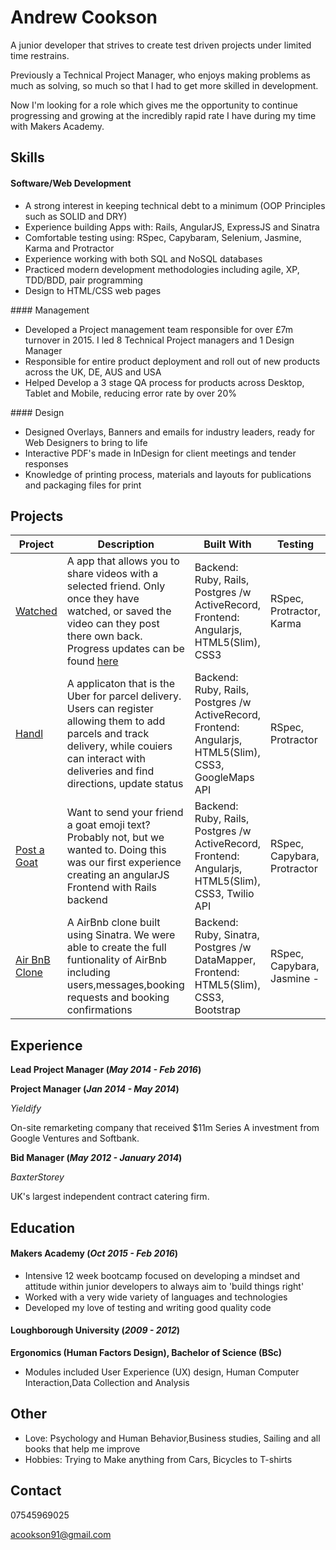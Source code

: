 # Andrew Cookson

A junior developer that strives to create test driven projects under limited time restrains.

Previously a Technical Project Manager, who enjoys making problems as much as solving, so much so that I had to get more skilled in development.

Now I'm looking for a role which gives me the opportunity to continue progressing and growing at the incredibly rapid rate I have during my time with Makers Academy.

## Skills

#### Software/Web Development

* A strong interest in keeping technical debt to a minimum (OOP Principles such as SOLID and DRY)
* Experience building Apps with: Rails, AngularJS, ExpressJS and Sinatra
* Comfortable testing using: RSpec, Capybaram, Selenium, Jasmine, Karma and Protractor
* Experience working with both SQL and NoSQL databases
* Practiced modern development methodologies including agile, XP, TDD/BDD, pair programming
* Design to HTML/CSS web pages

#### Management

* Developed a Project management team responsible for over £7m turnover in 2015. I led 8 Technical Project managers and 1 Design Manager
* Responsible for entire product deployment and roll out of new products across the UK, DE, AUS and USA
* Helped Develop a 3 stage QA process for products across Desktop, Tablet and Mobile, reducing error rate by over 20%

#### Design

* Designed Overlays, Banners and emails for industry leaders, ready for Web Designers to bring to life
* Interactive PDF's made in InDesign for client meetings and tender responses
* Knowledge of printing process, materials and layouts for publications and packaging files for print

## Projects

Project | Description | Built With | Testing
--- | --- | --- | ---
[Watched](https://github.com/acookson91/watched) | A app that allows you to share videos with a selected friend. Only once they have watched, or saved the video can they post there own back. Progress updates can be found  [here](https://andrewcookson.wordpress.com/)| Backend: Ruby, Rails, Postgres /w ActiveRecord, Frontend: Angularjs, HTML5(Slim), CSS3| RSpec, Protractor, Karma
[Handl](https://github.com/acookson91/handl-frontend) | A applicaton that is the Uber for parcel delivery.  Users can register allowing them to add parcels and track delivery, while couiers can interact with deliveries and find directions, update status| Backend: Ruby, Rails, Postgres /w ActiveRecord, Frontend: Angularjs, HTML5(Slim), CSS3, GoogleMaps API | RSpec, Protractor
[Post a Goat](https://github.com/acookson91/post-a-goat) | Want to send your friend a goat emoji text? Probably not, but we wanted to. Doing this was our first experience creating an angularJS Frontend with Rails backend   | Backend: Ruby, Rails, Postgres /w ActiveRecord,<br> Frontend: Angularjs, HTML5(Slim), CSS3, Twilio API | RSpec, Capybara, Protractor
[Air BnB Clone](https://github.com/acookson91/makers_bnb) | A AirBnb clone built using Sinatra. We were able to create the full funtionality of AirBnb including users,messages,booking requests and booking confirmations | Backend: Ruby, Sinatra, Postgres /w DataMapper, Frontend: HTML5(Slim), CSS3, Bootstrap| RSpec, Capybara, Jasmine -



## Experience


__Lead Project Manager (_May 2014 - Feb 2016_)__

__Project Manager (_Jan 2014 - May 2014_)__

_Yieldify_

On-site remarketing company that received $11m Series A investment from Google Ventures and Softbank.

__Bid Manager (_May 2012 - January 2014_)__

_BaxterStorey_

UK's largest independent contract catering firm.

## Education

#### Makers Academy (_Oct 2015 - Feb 2016_)

* Intensive 12 week bootcamp focused on developing a mindset and attitude within junior developers to always aim to 'build things right'
* Worked with a very wide variety of languages and technologies
* Developed my love of testing and writing good quality code


#### Loughborough University (_2009 - 2012_)

__Ergonomics (Human Factors Design), Bachelor of Science (BSc)__

* Modules included User Experience (UX) design, Human Computer Interaction,Data Collection and Analysis

## Other

* Love: Psychology and Human Behavior,Business studies, Sailing and all books that help me improve
* Hobbies: Trying to Make anything from Cars, Bicycles to T-shirts

## Contact

07545969025

acookson91@gmail.com
